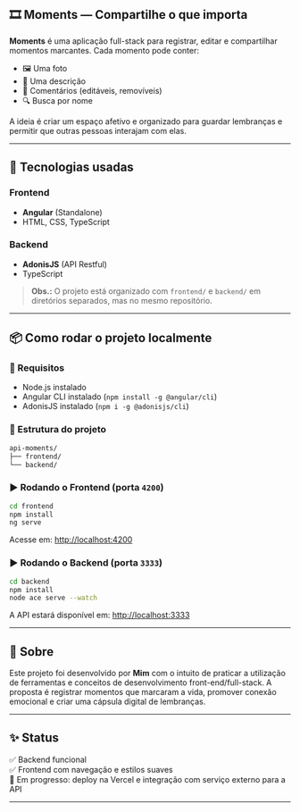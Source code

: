 

## 🎞️ Moments — Compartilhe o que importa

**Moments** é uma aplicação full-stack para registrar, editar e compartilhar momentos marcantes. Cada momento pode conter:

- 🖼️ Uma foto
- 📝 Uma descrição
- 💬 Comentários (editáveis, removíveis)
- 🔍 Busca por nome

A ideia é criar um espaço afetivo e organizado para guardar lembranças e permitir que outras pessoas interajam com elas.

---

## 🚀 Tecnologias usadas

### Frontend
- **Angular** (Standalone)
- HTML, CSS, TypeScript

### Backend
- **AdonisJS** (API Restful)
- TypeScript

> **Obs.:** O projeto está organizado com `frontend/` e `backend/` em diretórios separados, mas no mesmo repositório.

---

## 📦 Como rodar o projeto localmente

### 🔧 Requisitos
- Node.js instalado
- Angular CLI instalado (`npm install -g @angular/cli`)
- AdonisJS instalado (`npm i -g @adonisjs/cli`)

### 📂 Estrutura do projeto

```bash
api-moments/
├── frontend/
└── backend/
```

### ▶️ Rodando o Frontend (porta `4200`)

```bash
cd frontend
npm install
ng serve
```

Acesse em: [http://localhost:4200](http://localhost:4200)

### ▶️ Rodando o Backend (porta `3333`)

```bash
cd backend
npm install
node ace serve --watch
```

A API estará disponível em: [http://localhost:3333](http://localhost:3333)

---

## 📘 Sobre

Este projeto foi desenvolvido por **Mim** com o intuito de praticar a utilização de ferramentas e conceitos de desenvolvimento front-end/full-stack. A proposta é registrar momentos que marcaram a vida, promover conexão emocional e criar uma cápsula digital de lembranças.

---

## ✨ Status

✅ Backend funcional  
✅ Frontend com navegação e estilos suaves  
📌 Em progresso: deploy na Vercel e integração com serviço externo para a API

---
